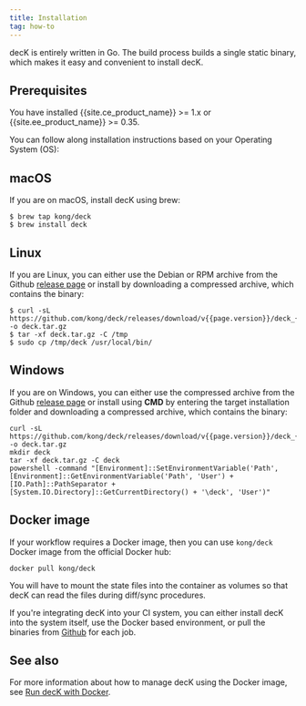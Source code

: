 ```yaml
---
title: Installation
tag: how-to
---
```


decK is entirely written in Go. The build process builds a single static binary,
which makes it easy and convenient to install decK.

## Prerequisites
You have installed {{site.ce_product_name}} >= 1.x or
{{site.ee_product_name}} >= 0.35.

You can follow along installation instructions based on your
Operating System (OS):

## macOS

If you are on macOS, install decK using brew:

```shell
$ brew tap kong/deck
$ brew install deck
```

## Linux

If you are Linux, you can either use the Debian or RPM archive from
the Github [release page](https://github.com/kong/deck/releases)
or install by downloading a compressed archive, which contains the binary:

```shell
$ curl -sL https://github.com/kong/deck/releases/download/v{{page.version}}/deck_{{page.version}}_linux_amd64.tar.gz -o deck.tar.gz
$ tar -xf deck.tar.gz -C /tmp
$ sudo cp /tmp/deck /usr/local/bin/
```

## Windows

If you are on Windows, you can either use the compressed archive from
the Github [release page](https://github.com/kong/deck/releases)
or install using **CMD** by entering the target installation folder and downloading a compressed archive, which contains the binary:

```shell
curl -sL https://github.com/kong/deck/releases/download/v{{page.version}}/deck_{{page.version}}_windows_amd64.tar.gz -o deck.tar.gz
mkdir deck
tar -xf deck.tar.gz -C deck
powershell -command "[Environment]::SetEnvironmentVariable('Path', [Environment]::GetEnvironmentVariable('Path', 'User') + [IO.Path]::PathSeparator + [System.IO.Directory]::GetCurrentDirectory() + '\deck', 'User')"
```

## Docker image

If your workflow requires a Docker image, then you can use `kong/deck` Docker
image from the official Docker hub:

```
docker pull kong/deck
```

You will have to mount the state files into the container as volumes so that
decK can read the files during diff/sync procedures.

If you're integrating decK into your CI system, you can either install decK
into the system itself, use the Docker based environment, or pull the binaries
from [Github](https://github.com/Kong/deck/releases) for each job.

## See also
For more information about how to manage decK using the Docker image, see [Run decK with Docker](/deck/{{page.kong_version}}/guides/run-with-docker).

